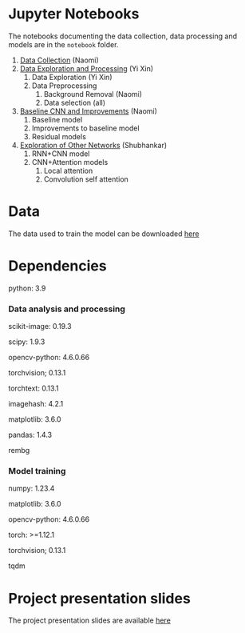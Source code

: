 # Jupyter Notebooks
The notebooks documenting the data collection, data processing and models are in the `notebook` folder.
1. [Data Collection](notebooks/01_Data_Collection.ipynb) (Naomi)
1. [Data Exploration and Processing](notebooks/02_DataExploration_PreProcessing.ipynb) (Yi Xin)
   1. Data Exploration (Yi Xin)
   1. Data Preprocessing
       1. Background Removal (Naomi)
       1. Data selection (all)
1. [Baseline CNN and Improvements](notebooks/03_Baseline_CNN_Model_and_Improvements.ipynb) (Naomi)
    1. Baseline model
    1. Improvements to baseline model
    1. Residual models
1. [Exploration of Other Networks](notebooks/04_Product_Classification_Other_Networks.ipynb) (Shubhankar)
    1. RNN+CNN model
    1. CNN+Attention models
        1. Local attention
        1. Convolution self attention

# Data
The data used to train the model can be downloaded [here](https://drive.google.com/file/d/1RYb41Mv_mrc_OJFIGvVT_6aTwVV_xngu/view)

# Dependencies
python: 3.9
### Data analysis and processing
scikit-image: 0.19.3

scipy: 1.9.3

opencv-python: 4.6.0.66

torchvision; 0.13.1

torchtext: 0.13.1

imagehash: 4.2.1

matplotlib: 3.6.0

pandas: 1.4.3

rembg

### Model training
numpy: 1.23.4

matplotlib: 3.6.0

opencv-python: 4.6.0.66

torch: >=1.12.1

torchvision; 0.13.1

tqdm

# Project presentation slides
The project presentation slides are available [here](https://docs.google.com/presentation/d/1b8Es7fiMq1eboXorrhPrG-Z0ZjGAQXvEiPhqHJn_nnA/edit?usp=sharing)
